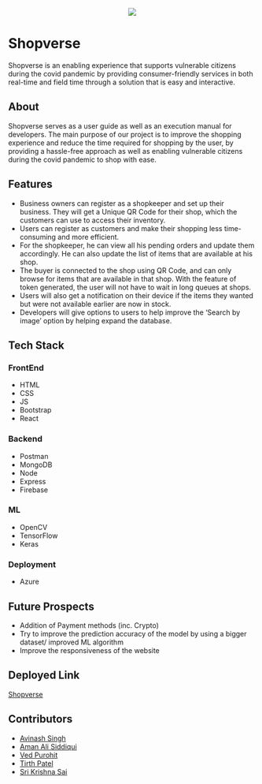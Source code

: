 
<p align="center">
  <img src="https://user-images.githubusercontent.com/74002584/144185252-30ff203d-88d2-4961-ad01-3c60e4eb7544.png">
</p>

# Shopverse
Shopverse is an enabling experience that supports vulnerable citizens during the covid pandemic by providing consumer-friendly services in both real-time and field time through a solution that is easy and interactive.

## About
Shopverse serves as a user guide as well as an execution manual for developers. The main purpose of our project is to improve the shopping experience and reduce the time required for shopping by the user, by providing a hassle-free approach as well as enabling vulnerable citizens during the covid pandemic to shop with ease.

## Features
* Business owners can register as a shopkeeper and set up their business. They will get a Unique QR Code for their shop, which the customers can use to access their inventory.
* Users can register as customers and make their shopping less time-consuming and more efficient.
* For the shopkeeper, he can view all his pending orders and update them accordingly. He can also update the list of items that are available at his shop.
* The buyer is connected to the shop using QR Code, and can only browse for items that are available in that shop. With the feature of token generated, the user will not have to wait in long queues at shops.
* Users will also get a notification on their device if the items they wanted but were not available earlier are now in stock.
* Developers will give options to users to help improve the ‘Search by image’ option by helping expand the database.


## Tech Stack
### FrontEnd
* HTML
* CSS
* JS
* Bootstrap
* React
### Backend
* Postman
* MongoDB
* Node
* Express
* Firebase
### ML
* OpenCV
* TensorFlow
* Keras
### Deployment
* Azure

## Future Prospects
* Addition of Payment methods (inc. Crypto)
* Try to improve the prediction accuracy of the model by using a bigger dataset/ improved ML algorithm
* Improve the responsiveness of the website

## Deployed Link
[Shopverse]()

## Contributors
* [Avinash Singh](https://github.com/Avinash-Singh-G)
* [Aman Ali Siddiqui](https://github.com/a-ma-n)
* [Ved Purohit](https://github.com/Ved257)
* [Tirth Patel](https://github.com/Tirth22)
* [Sri Krishna Sai]()
